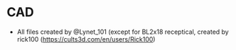 # CAD
- All files created by @Lynet_101 (except for BL2x18 receptical, created by rick100 (https://cults3d.com/en/users/Rick100)
